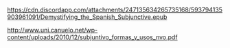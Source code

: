 https://cdn.discordapp.com/attachments/247135634265735168/593794135903961091/Demystifying_the_Spanish_Subjunctive.epub


http://www.uni.canuelo.net/wp-content/uploads/2010/12/subjuntivo_formas_y_usos_nvo.pdf
